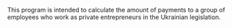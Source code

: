 This program is intended to calculate the amount of payments to a group of employees who work as private entrepreneurs in the Ukrainian legislation.